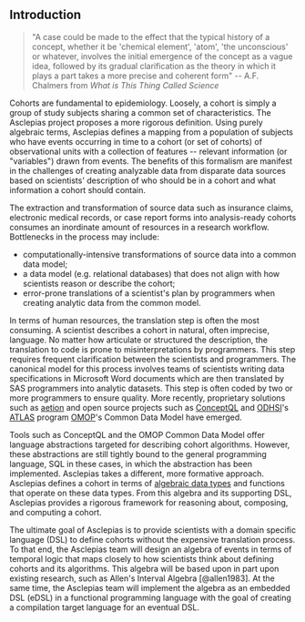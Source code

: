 
Introduction
-------------

> "A case could be made to the effect that the typical history of a concept, whether it be 'chemical element', 'atom', 'the unconscious' or whatever, involves the initial emergence of the concept as a vague idea, followed by its gradual clarification as the theory in which it plays a part takes a more precise and coherent form" -- A.F. Chalmers from *What is This Thing Called Science*

Cohorts are fundamental to epidemiology. Loosely, a cohort is simply a group of study subjects sharing a common set of characteristics. The Asclepias 
project proposes a more rigorous definition. Using purely algebraic terms, Asclepias defines a mapping from a population of subjects who have events occurring in time to a cohort (or set of cohorts) of observational units with a collection of features -- relevant information (or "variables") drawn from events. The benefits of this formalism are manifest in the challenges of creating analyzable data from disparate data sources based on scientists' description of who should be in a cohort and what information a cohort should contain.

The extraction and transformation of source data such as insurance claims, electronic medical records, or case report forms into analysis-ready cohorts consumes an inordinate amount of resources in a research workflow. Bottlenecks in the process may include:

* computationally-intensive transformations of source data into a common data model;
* a data model (e.g. relational databases) that does not align with how scientists reason or describe the cohort;
* error-prone translations of a scientist's plan by programmers when creating analytic data from the common model.

In terms of human resources, the translation step is often the most consuming. A scientist describes a cohort in natural, often imprecise, language. No matter how articulate or structured the description, the translation to code is prone to misinterpretations by programmers. This step requires frequent clarification between the scientists and programmers. The canonical model for this process involves teams of scientists writing data specifications in Microsoft Word documents which are then translated by SAS programmers into analytic datasets. This step is often coded by two or more programmers to ensure quality. More recently, proprietary solutions such as [aetion](https://www.aetion.com/platform) and open source projects such as [ConceptQL](https://github.com/outcomesinsights/conceptql) and [ODHSI](https://www.ohdsi.org/)'s [ATLAS](http://www.ohdsi.org/web/atlas/#/home) program [OMOP](https://www.ohdsi.org/data-standardization/the-common-data-model/)'s Common Data Model have emerged.

Tools such as ConceptQL and the OMOP Common Data Model offer language abstractions targeted for describing cohort algorithms. However, these abstractions are still tightly bound to the general programming language, SQL in these cases, in which the abstraction has been implemented. Asclepias takes a different, more formative approach. Asclepias defines a cohort in terms of [algebraic data types](https://en.wikipedia.org/wiki/Algebraic_data_type) and functions that operate on these data types. From this algebra and its supporting DSL, Asclepias provides a rigorous framework for reasoning about, composing, and computing a cohort.

The ultimate goal of Asclepias is to provide scientists with a domain specific language (DSL) to define cohorts without the expensive translation process. To that end, the Asclepias team will design an algebra of events in terms of temporal logic that maps closely to how scientists think about defining cohorts and its algorithms. This algebra will be based upon in part upon existing research, such as Allen's Interval Algebra [@allen1983]. At the same time, the Asclepias team will implement the algebra as an embedded DSL (eDSL) in a functional programming language with the goal of creating a compilation target language for an eventual DSL. 


